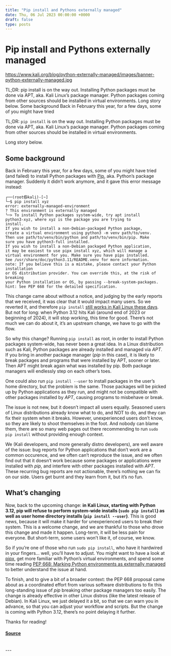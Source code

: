 ```yaml
---
title: "Pip install and Pythons externally managed"
date: Thu, 06 Jul 2023 00:00:00 +0000
draft: false
type: posts
---
```

# Pip install and Pythons externally managed

https://www.kali.org/blog/python-externally-managed/images/banner-python-externally-managed.jpg



TL;DR: pip install is on the way out. Installing Python packages must be done via APT, aka. Kali Linux&rsquo;s package manager. Python packages coming from other sources should be installed in virtual environments. Long story below. Some background Back in February this year, for a few days, some of you might have tried

TL;DR: `pip install` is on the way out. Installing Python packages must be done via APT, aka. Kali Linux’s package manager. Python packages coming from other sources should be installed in virtual environments.

Long story below.

Some background
---------------

Back in February this year, for a few days, some of you might have tried (and failed) to install Python packages with [Pip](https://pip.pypa.io/en/stable/), aka. Python’s package manager. Suddenly it didn’t work anymore, and it gave this error message instead:

```console
┌──(root㉿kali)-[~]
└─$ pip install xyz
error: externally-managed-environment
? This environment is externally managed
╰─> To install Python packages system-wide, try apt install
python3-xyz, where xyz is the package you are trying to
install.
If you wish to install a non-Debian-packaged Python package,
create a virtual environment using python3 -m venv path/to/venv.
Then use path/to/venv/bin/python and path/to/venv/bin/pip. Make
sure you have python3-full installed.
If you wish to install a non-Debian packaged Python application,
it may be easiest to use pipx install xyz, which will manage a
virtual environment for you. Make sure you have pipx installed.
See /usr/share/doc/python3.11/README.venv for more information.
note: If you believe this is a mistake, please contact your Python installation
or OS distribution provider. You can override this, at the risk of breaking
your Python installation or OS, by passing --break-system-packages.
hint: See PEP 668 for the detailed specification.
```

This change came about without a notice, and judging by the early reports that we received, it was clear that it would impact many users. So we reverted it, and therefore `pip install` [still works in Kali Linux these days](https://www.kali.org/blog/kali-linux-2023-1-release/#python-updates--changes). But not for long: when Python 3.12 hits Kali (around end of 2023 or beginning of 2024), it will stop working, this time for good. There’s not much we can do about it, it’s an upstream change, we have to go with the flow.

So why this change? Running `pip install` as root, in order to install Python packages system-wide, has never been a great idea. In a Linux distribution such as Kali, Python packages are already installed and managed via _APT_. If you bring in another package manager (_pip_ in this case), it is likely to break packages and programs that were installed by APT, sooner or later. Then APT might break again what was installed by pip. Both package managers will endlessly step on each other’s toes.

One could also run `pip install --user` to install packages in the user’s home directory, but the problem is the same. Those packages will be picked up by Python applications as they run, and might not be compatible with other packages installed by _APT_, causing programs to misbehave or break.

The issue is not new, but it doesn’t impact all users equally. Seasoned users of Linux distributions already know what to do, and NOT to do, and they can fix their system when it breaks. However, unexperienced users don’t know, so they are likely to shoot themselves in the foot. And nobody can blame them, there are so many web pages out there recommending to run `sudo pip install` without providing enough context.

We (Kali developers, and more generally distro developers), are well aware of the issue: bug reports for Python applications that don’t work are a common occurence, and we often can’t reproduce the issue, and we often find out that it doesn’t work because some packages or applications were installed with _pip_, and interfere with other packages installed with _APT_. These recurring bug reports are not actionable, there’s nothing we can fix on our side. Users get burnt and they learn from it, but it’s no fun.

What’s changing
---------------

Now, back to the upcoming change: **in Kali Linux, starting with Python 3.12, pip will refuse to perform system-wide installs (`sudo pip install`) as well as user home directory installs (`pip install --user`)**. This is good news, because it will make it harder for unexperienced users to break their system. This is a welcome change, and we are thankful to those who drove this change and made it happen. Long-term, it will be less pain for everyone. But short-term, some users won’t like it, of course, we know.

So if you’re one of those who run `sudo pip install`, who have it hardwired in your fingers… well, you’ll have to adjust. You might want to have a look at [pipx](https://pypa.github.io/pipx/), get more familiar with Python’s virtual environments, and spend some time reading [PEP 668: Marking Python environments as externally managed](https://peps.python.org/pep-0668/) to better understand the issue at hand.

To finish, and to give a bit of a broader context: the PEP 668 proposal came about as a coordinated effort from various software distributions to fix this long-standing issue of _pip_ breaking other package managers too easily. The change is already effective in other Linux distros (like the latest release of Debian). In Kali Linux, we just delayed it a bit, so that we can warn you in advance, so that you can adjust your workflow and scripts. But the change is coming with Python 3.12, there’s no point delaying it further.

Thanks for reading!

#### [Source](https://www.kali.org/blog/python-externally-managed/)

<br/>
---

